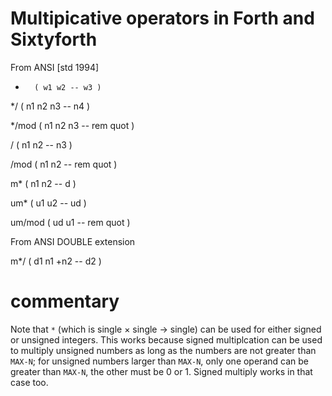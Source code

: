 # Multipicative operators in Forth and Sixtyforth

From ANSI [std 1994]

*       ( w1 w2 -- w3 )

*/      ( n1 n2 n3 -- n4 )

*/mod   ( n1 n2 n3 -- rem quot )

/       ( n1 n2 -- n3 )

/mod    ( n1 n2 -- rem quot )

m*      ( n1 n2 -- d )

um*     ( u1 u2 -- ud )

um/mod  ( ud u1 -- rem quot )

From ANSI DOUBLE extension

m*/     ( d1 n1 +n2 -- d2 )

# commentary

Note that `*` (which is single × single → single)
can be used for either signed or unsigned integers.
This works because signed multiplcation can be used
to multiply unsigned numbers as long as the numbers are
not greater than `MAX-N`;
for unsigned numbers larger than `MAX-N`,
only one operand can be greater than `MAX-N`,
the other must be 0 or 1.
Signed multiply works in that case too.
